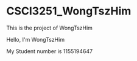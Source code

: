 # CSCI3251_WongTszHim
This is the project of WongTszHim

Hello, I'm WongTszHim

My Student number is 1155194647
